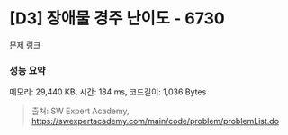 # [D3] 장애물 경주 난이도 - 6730 

[문제 링크](https://swexpertacademy.com/main/code/problem/problemDetail.do?contestProbId=AWefy5x65PoDFAUh) 

### 성능 요약

메모리: 29,440 KB, 시간: 184 ms, 코드길이: 1,036 Bytes



> 출처: SW Expert Academy, https://swexpertacademy.com/main/code/problem/problemList.do